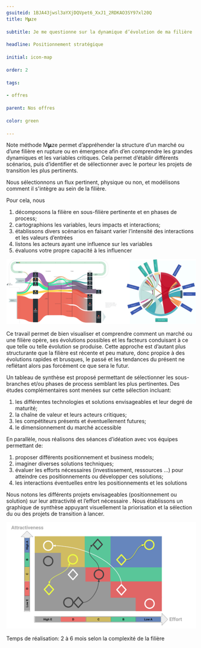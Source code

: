 ```yaml
---
gsuiteid: 1BJA43jwsl3aYXjDQVpet6_XxJ1_2RDKAO3SY97xl20Q
title: M𝝻ze

subtitle: Je me questionne sur la dynamique d’évolution de ma filière

headline: Positionnement stratégique

initial: icon-map

order: 2

tags:

- offres

parent: Nos offres

color: green

---
```


Note méthode M𝝻ze permet d’appréhender la structure d’un marché ou d’une filière en rupture ou en émergence afin d’en comprendre les grandes dynamiques et les variables critiques. Cela permet d’établir différents scénarios, puis d’identifier et de sélectionner avec le porteur les projets de transition les plus pertinents.

Nous sélectionnons un flux pertinent, physique ou non, et modélisons comment il s'intègre au sein de la filière.

Pour cela, nous


1. décomposons la filière en sous-filière pertinente et en phases de process;
2. cartographions les variables, leurs impacts et interactions;
3. établissons divers scénarios en faisant varier l’intensité des interactions et les valeurs d’entrées
4. listons les acteurs ayant une influence sur les variables
5. évaluons votre propre capacité à les influencer

![](images/image1.png)

Ce travail permet de bien visualiser et comprendre comment un marché ou une filière opère, ses évolutions possibles et les facteurs conduisant à ce que telle ou telle évolution se produise. Cette approche est d’autant plus structurante que la filière est récente et peu mature, donc propice à des évolutions rapides et brusques, le passé et les tendances du présent ne reflétant alors pas forcément ce que sera le futur.

Un tableau de synthèse est proposé permettant de sélectionner les sous-branches et/ou phases de process semblant les plus pertinentes. Des études complémentaires sont menées sur cette sélection incluant:


1. les différentes technologies et solutions envisageables et leur degré de maturité;
2. la chaîne de valeur et leurs acteurs critiques;
3. les compétiteurs présents et éventuellement futures;
4. le dimensionnement du marché accessible

En parallèle, nous réalisons des séances d’idéation avec vos équipes permettant de:


1. proposer différents positionnement et business models;
2. imaginer diverses solutions techniques;
3. évaluer les efforts nécessaires (investissement, ressources …) pour atteindre ces positionnements ou développer ces solutions;
4. les interactions éventuelles entre les positionnements et les solutions

Nous notons les différents projets envisageables (positionnement ou solution) sur leur attractivité et l’effort nécessaire . Nous établissons un graphique de synthèse appuyant visuellement la priorisation et la sélection du ou des projets de transition à lancer.

![](images/image2.png)

Temps de réalisation: 2 à 6 mois selon la complexité de la filière

